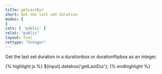 ```yaml
---
title: getLastDur
short: Get the last set duration
modes: [
]
cats: [ 'public' ]
relat: "public"
layout: func
rettype: "Integer"
---
```


Get the last set duration in a durationbox or durationflipbox as an integer.


{% highlight js %}
$(input).datebox('getLastDur');
{% endhighlight %}

